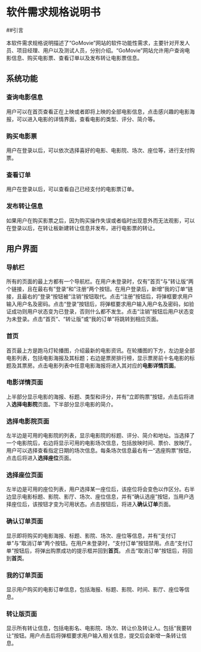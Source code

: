# 软件需求规格说明书

##引言

本软件需求规格说明描述了“GoMovie”网站的软件功能性需求，主要针对开发人员、项目经理、用户以及测试人员，分别介绍。“GoMovie”网站允许用户查询电影信息、购买电影票、查看订单以及发布转让电影票信息。

## 系统功能

### 查询电影信息

用户可以在首页查看正在上映或者即将上映的全部电影信息，点击感兴趣的电影海报，可以进入电影的详情界面，查看电影的类型、评分、简介等。

### 购买电影票

用户在登录以后，可以依次选择喜好的电影、电影院、场次、座位等，进行支付购票。

### 查看订单

用户在登录以后，可以查看自己已经支付的电影票订单。

### 发布转让信息

如果用户在购买影票之后，因为购买操作失误或者临时出现意外而无法观影，可以在登录以后，在转让板新建转让信息并发布，进行电影票的转让。

## 用户界面

### 导航栏

所有的页面的最上方都有一个导航栏。在用户未登录时，仅有”首页“与”转让版“两个链接，且在最右有”登录“和”注册“两个按钮。在用户登录后，新增”我的订单“链接，且最右的”登录“按钮被”注销“按钮取代。点击“注册”按钮后，将弹框要求用户输入用户名及密码。点击“登录”按钮后，将弹框要求用户输入用户名及密码，如验证成功则用户状态变为已登录，否则什么都不发生。点击“注销”按钮后用户状态变为未登录。点击“首页”、“转让版”或“我的订单”将跳转到相应页面。

### 首页

首页最上方是跑马灯轮播图，介绍最新的电影资讯。在轮播图的下方，左边是全部电影列表，包括电影海报及其标题；右边是票房排行榜，显示票房前十名电影的标题及其票房。点击电影列表中任意电影海报将进入其对应的**电影详情页面**。

### 电影详情页面

上半部分显示电影的海报、标题、类型和评分，并有“立即购票”按钮，点击后将进入**选择电影院**页面。下半部分显示电影的简介。

### 选择电影院页面

左半边是可用的电影院的列表，显示电影院的标题、评分、简介和地址。当选择了一个电影院后，右边将显示可用的电影场次信息，包括放映时间、票价、放映厅。用户可以选择查看指定日期的场次信息。每条场次信息最右有一“选座购票”按钮，点击后将进入**选择座位**页面。

### 选择座位页面

左半边是可用的座位列表，用户选择某一座位后，该座位将会变色以作区分。右半边显示电影标题、影院、影厅、场次、座位信息，并有“确认选座”按钮，当用户选择座位后，该按钮才变为可用状态。点击按钮后，将进入**确认订单**页面。

### 确认订单页面

显示即将购买的电影海报、标题、影院、场次、座位等信息，并有“支付订单”与“取消订单”两个按钮。在用户未登录时，“支付订单”按钮禁用。点击“支付订单”按钮后，将弹出购票成功的提示框并回到**首页**。 点击“取消订单”按钮后，将回到**首页**。

### 我的订单页面

显示用户购买的电影订单信息，包括海报、标题、影院、时间、影厅、座位等信息。

### 转让版页面

显示所有转让信息，包括电影名、电影院、场次、转让价及转让人。包括“我要转让”按钮。用户点击后将弹框要求用户输入相关信息，提交后会新增一条转让信息。



